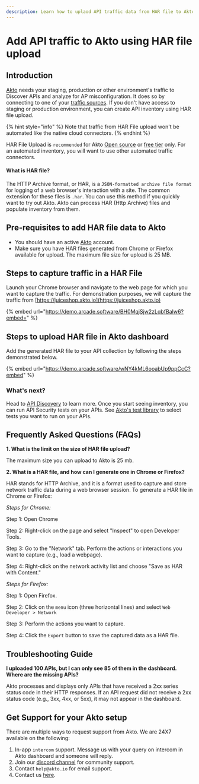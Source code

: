 ```yaml
---
description: Learn how to uplaod API traffic data from HAR file to Akto
---
```


# Add API traffic to Akto using HAR file upload

## Introduction

[Akto](https://www.akto.io/) needs your staging, production or other environment's traffic to Discover APIs and analyze for AP misconfiguration. It does so by connecting to one of your [traffic sources](./). If you don't have access to staging or production environment, you can create API inventory using HAR file upload.&#x20;

{% hint style="info" %}
Note that traffic from HAR File upload won't be automated like the native cloud connectors.
{% endhint %}

HAR File Upload is `recommended` for Akto [Open source](https://github.com/akto-api-security/akto) or [free tier](https://www.akto.io/pricing) only. For an automated inventory, you will want to use other automated traffic connectors.

#### What is HAR file?

The HTTP Archive format, or HAR, is a `JSON-formatted archive file format` for logging of a web browser's interaction with a site. The common extension for these files is `.har`. You can use this method if you quickly want to try out Akto. Akto can process HAR (Http Archive) files and populate inventory from them.

## Pre-requisites to add HAR file data to Akto

* You should have an active [Akto](https://app.akto.io/) account.
* Make sure you have HAR files generated from Chrome or Firefox available for upload. The maximum file size for upload is 25 MB.

## Steps to capture traffic in a HAR File

Launch your Chrome browser and navigate to the web page for which you want to capture the traffic. For demonstration purposes, we will capture the traffic from [https://juiceshop.akto.io](https://juiceshop.akto.io)

{% embed url="https://demo.arcade.software/BH0MqjSjw2zLqbfBaIw6?embed=" %}

## Steps to upload HAR file in Akto dashboard

Add the generated HAR file to your API collection by following the steps demonstrated below.

{% embed url="https://demo.arcade.software/wNY4kML6ooabUp9ppCcC?embed" %}

### What's next?

Head to [API Discovery](../../api-inventory/concepts/api-collection.md) to learn more. Once you start seeing inventory, you can run API Security tests on your APIs. See [Akto's test library](https://www.akto.io/test-library) to select tests you want to run on your APIs.&#x20;

## Frequently Asked Questions (FAQs)

**1. What is the limit on the size of HAR file upload?**

The maximum size you can upload to Akto is 25 mb.

**2. What is a HAR file, and how can I generate one in Chrome or Firefox?**

HAR stands for HTTP Archive, and it is a format used to capture and store network traffic data during a web browser session. To generate a HAR file in Chrome or Firefox:

_Steps for Chrome:_&#x20;

Step 1: Open Chrome

Step 2: Right-click on the page and select "Inspect" to open Developer Tools.&#x20;

Step 3: Go to the "Network" tab. Perform the actions or interactions you want to capture (e.g., load a webpage).&#x20;

Step 4: Right-click on the network activity list and choose "Save as HAR with Content."&#x20;

_Steps for Firefox:_&#x20;

Step 1: Open Firefox.&#x20;

Step 2: Click on the `menu` icon (three horizontal lines) and select `Web Developer > Network`&#x20;

Step 3: Perform the actions you want to capture.&#x20;

Step 4: Click the `Export` button to save the captured data as a HAR file.

## Troubleshooting Guide

**I uploaded 100 APIs, but I can only see 85 of them in the dashboard. Where are the missing APIs?**&#x20;

Akto processes and displays only APIs that have received a 2xx series status code in their HTTP responses. If an API request did not receive a 2xx status code (e.g., 3xx, 4xx, or 5xx), it may not appear in the dashboard.

## Get Support for your Akto setup

There are multiple ways to request support from Akto. We are 24X7 available on the following:

1. In-app `intercom` support. Message us with your query on intercom in Akto dashboard and someone will reply.
2. Join our [discord channel](https://www.akto.io/community) for community support.
3. Contact `help@akto.io` for email support.
4. Contact us [here](https://www.akto.io/contact-us).
